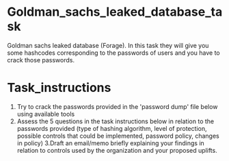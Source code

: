# Goldman_sachs_leaked_database_task
Goldman sachs leaked database (Forage). In this task they will give you some hashcodes corresponding to the passwords of users and you have to crack those passwords.

# Task_instructions

1. Try to crack the passwords provided in the 'password dump' file below using available tools
2. Assess the 5 questions in the task instructions below in relation to the passwords provided (type of hashing algorithm, level of protection, possible controls that could be implemented, password policy, changes in policy)
3.Draft an email/memo briefly explaining your findings in relation to controls used by the organization and your proposed uplifts. 
